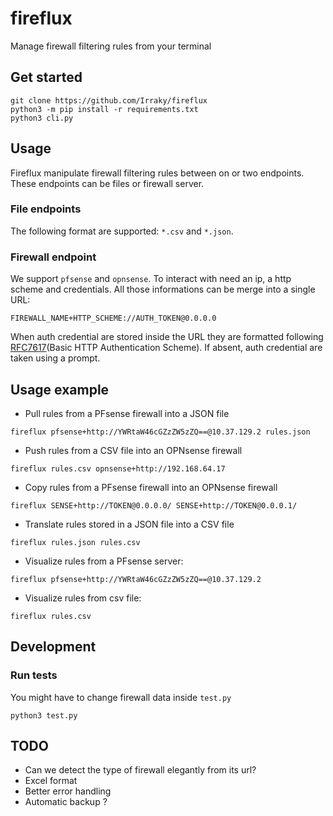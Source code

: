 # fireflux

Manage firewall filtering rules from your terminal

## Get started

```
git clone https://github.com/Irraky/fireflux
python3 -m pip install -r requirements.txt
python3 cli.py
```

## Usage

Fireflux manipulate firewall filtering rules between on or two endpoints. These
endpoints can be files or firewall server.

### File endpoints

The following format are supported: `*.csv` and `*.json`.

### Firewall endpoint

We support `pfsense` and `opnsense`. To interact with need an ip, a http scheme
and credentials. All those informations can be merge into a single URL:

`FIREWALL_NAME+HTTP_SCHEME://AUTH_TOKEN@0.0.0.0`

When auth credential are stored inside the URL they are formatted following
[RFC7617](https://www.rfc-editor.org/rfc/rfc7617)(Basic HTTP Authentication
Scheme). If absent, auth credential are taken using a prompt.

## Usage example

- Pull rules from a PFsense firewall into a JSON file

```
fireflux pfsense+http://YWRtaW46cGZzZW5zZQ==@10.37.129.2 rules.json
```

- Push rules from a CSV file into an OPNsense firewall

```
fireflux rules.csv opnsense+http://192.168.64.17
```

- Copy rules from a PFsense firewall into an OPNsense firewall

```
fireflux SENSE+http://TOKEN@0.0.0.0/ SENSE+http://TOKEN@0.0.0.1/
```

- Translate rules stored in a JSON file into a CSV file

```
fireflux rules.json rules.csv
```

- Visualize rules from a PFsense server:

```
fireflux pfsense+http://YWRtaW46cGZzZW5zZQ==@10.37.129.2
```

- Visualize rules from csv file:

```
fireflux rules.csv
```

## Development

### Run tests

You might have to change firewall data inside `test.py`

```
python3 test.py
```

## TODO

- Can we detect the type of firewall elegantly from its url?
- Excel format
- Better error handling
- Automatic backup ?
